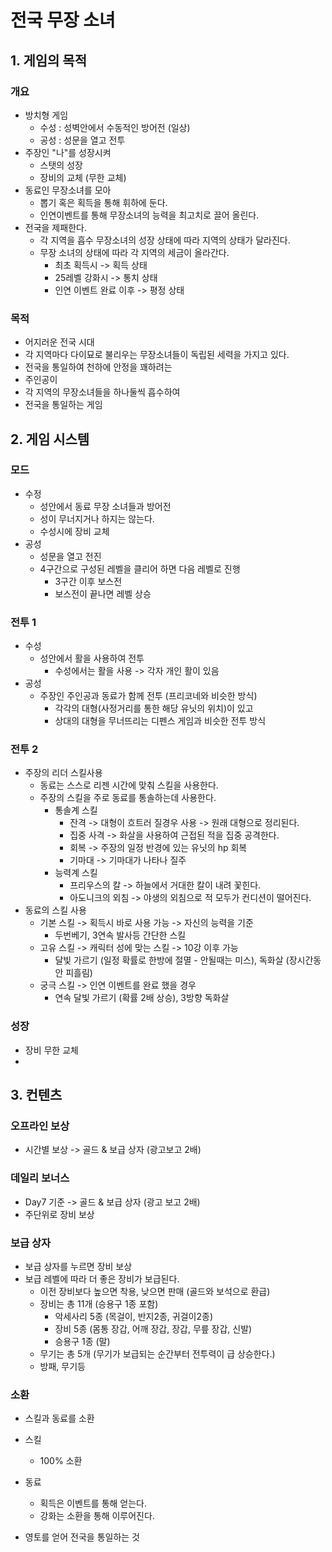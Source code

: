 # 전국 무장 소녀
## 1. 게임의 목적
### 개요
  - 방치형 게임
    - 수성 : 성벽안에서 수동적인 방어전 (일상)
    - 공성 : 성문을 열고 전투
  - 주장인 "나"를 성장시켜
    - 스탯의 성장
    - 장비의 교체 (무한 교체)
  - 동료인 무장소녀를 모아
    - 뽑기 혹은 획득을 통해 휘하에 둔다.
    - 인연이벤트를 통해 무장소녀의 능력을 최고치로 끌어 올린다. 
  - 전국을 제패한다.
    - 각 지역을 흡수 무장소녀의 성장 상태에 따라 지역의 상태가 달라진다.
    - 무장 소녀의 상태에 따라 각 지역의 세금이 올라간다.
      - 최초 획득시 -> 획득 상태
      - 25레벨 강화시 -> 통치 상태
      - 인연 이벤트 완료 이후 -> 평정 상태   
### 목적
  - 어지러운 전국 시대
  - 각 지역마다 다이묘로 불리우는 무장소녀들이 독립된 세력을 가지고 있다.
  - 전국을 통일하여 천하에 안정을 꽤하려는
  - 주인공이
  - 각 지역의 무장소녀들을 하나둘씩 흡수하여
  - 전국을 통일하는 게임

## 2. 게임 시스템
### 모드
  - 수정
    - 성안에서 동료 무장 소녀들과 방어전
    - 성이 무너지거나 하지는 않는다.
    - 수성시에 장비 교체   
  - 공성
    - 성문을 열고 전진
    - 4구간으로 구성된 레벨을 클리어 하면 다음 레벨로 진행
      - 3구간 이후 보스전
      - 보스전이 끝나면 레벨 상승  
### 전투 1
  - 수성
    - 성안에서 활을 사용하여 전투
      - 수성에서는 활을 사용 -> 각자 개인 활이 있음  
  - 공성
    - 주장인 주인공과 동료가 함께 전투 (프리코네와 비슷한 방식)
      - 각각의 대형(사정거리를 통한 해당 유닛의 위치)이 있고
      - 상대의 대형을 무너뜨리는 디펜스 게임과 비슷한 전투 방식  
### 전투 2
  - 주장의 리더 스킬사용
    - 동료는 스스로 리젠 시간에 맞춰 스킬을 사용한다.
    - 주장의 스킬을 주로 동료를 통솔하는데 사용한다.
      - 통솔계 스킬
        - 잔격 -> 대형이 흐트러 질경우 사용 -> 원래 대형으로 정리된다.
        - 집중 사격 -> 화살을 사용하여 근접된 적을 집중 공격한다.
        - 회복 -> 주장의 일정 반경에 있는 유닛의 hp 회복
        - 기마대 -> 기마대가 나타나 질주
      - 능력계 스킬
        - 프리우스의 칼 -> 하늘에서 거대한 칼이 내려 꽃힌다.
        - 아도니크의 외침 -> 야생의 외침으로 적 모두가 컨디션이 떨어진다.     
  - 동료의 스킬 사용
    - 기본 스킬 -> 획득시 바로 사용 가능 -> 자신의 능력을 기준
      - 두번베기, 3연속 발사등 간단한 스킬 
    - 고유 스킬 -> 캐릭터 성에 맞는 스킬 -> 10강 이후 가능
      - 달빛 가르기 (일정 확률로 한방에 절멸 - 안될때는 미스), 독화살 (장시간동안 피흘림)  
    - 궁극 스킬 -> 인연 이벤트를 완료 했을 경우
      - 연속 달빛 가르기 (확률 2배 상승), 3방향 독화살 

### 성장
  - 장비 무한 교체
  - 

## 3. 컨텐츠
### 오프라인 보상 
  - 시간별 보상 -> 골드 & 보급 상자 (광고보고 2배)
### 데일리 보너스
  - Day7 기준 -> 골드 & 보급 상자 (광고 보고 2배)
  - 주단위로 장비 보상 
### 보급 상자
  - 보급 상자를 누르면 장비 보상
  - 보급 레벨에 따라 더 좋은 장비가 보급된다. 
    - 이전 장비보다 높으면 착용, 낮으면 판매 (골드와 보석으로 환급)  
    - 장비는 총 11개 (승용구 1종 포함)
      - 악세사리 5종 (목걸이, 반지2종, 귀걸이2종)
      - 장비 5종 (몸통 장갑, 어깨 장갑, 장갑, 무릎 장갑, 신발)
      - 승용구 1종 (말)
    -  무기는 총 5개 (무기가 보급되는 순간부터 전투력이 급 상승한다.)
      - 방패, 무기등     

### 소환
  - 스킬과 동료를 소환
  - 스킬
    - 100% 소환  
  - 동료
    - 획득은 이벤트를 통해 얻는다.
    - 강화는 소환을 통해 이루어진다. 







  - 영토를 얻어 전국을 통일하는 것
